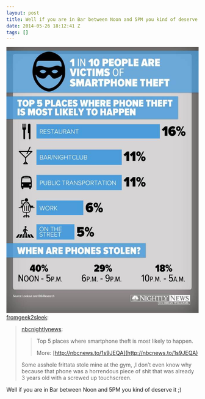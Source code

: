 ```yaml
---
layout: post
title: Well if you are in Bar between Noon and 5PM you kind of deserve it ;)
date: 2014-05-26 18:12:41 Z
tags: []
---
```

![](/media/2014/05/86915975105.jpg)
[fromgeek2sleek](http://fromgeek2sleek.tumblr.com/post/85219694898/nbcnightlynews-top-5-places-where-smartphone):

> [nbcnightlynews](http://nbcnightlynews.tumblr.com/post/85219053627/top-5-places-where-smartphone-theft-is-most-likely):
> 
> > Top 5 places where smartphone theft is most likely to happen.
> > 
> > More: [http://nbcnews.to/1s9JEQA](http://nbcnews.to/1s9JEQA)
> 
> Some asshole frittata stole mine at the gym, ,I don’t even know why because that phone was a horrendous piece of shit that was already 3 years old with a screwed up touchscreen.

Well if you are in Bar between Noon and 5PM you kind of deserve it ;)
